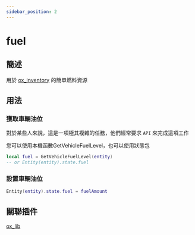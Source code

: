 ```yaml
---
sidebar_position: 2
---
```


# fuel

## 簡述

用於 [ox_inventory](./inv) 的簡單燃料資源

## 用法

### 獲取車輛油位

對於某些人來說，這是一項極其複雜的任務，他們經常要求 `API` 來完成這項工作

您可以使用本機函數GetVehicleFuelLevel，也可以使用狀態包
```lua
local fuel = GetVehicleFuelLevel(entity)
-- or Entity(entity).state.fuel
```
### 設置車輛油位
```lua
Entity(entity).state.fuel = fuelAmount
```

## 關聯插件

[ox_lib](../../lib/ox)